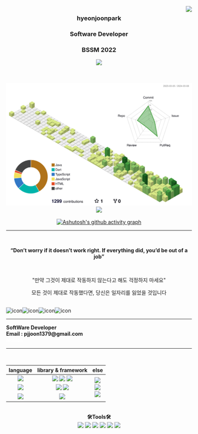 <img src="https://github-readme-stats.vercel.app/api?username=hyeonjoonpark&show_icons=true&theme=tokyonight" align="right">

<div align="center">
  

  ### <b>hyeonjoonpark </b> 
  ### <p>Software Developer</p>
  ### <p>BSSM 2022</p>


<a href="https://github.com/hyeonjoonpark"></a>
<a href="https://www.instagram.com/jjoon1379/"><img src="https://img.shields.io/badge/Instagram-FF0080?style=flat-round&logo=instagram&logoColor=white"/></a>

<br>


![](./profile-3d-contrib/profile-green-animate.svg)
<img src="https://ghchart.rshah.org/219138/hyeonjoonpark"/>

[![Ashutosh's github activity graph](https://github-readme-activity-graph.vercel.app/graph?username=hyeonjoonpark&theme=github-compact)](https://github.com/hyeonjoonpark/github-readme-activity-graph)


---

<br>

<b><p>“Don’t worry if it doesn’t work right. If everything did, you’d be out of a job”</p></b>
<br>
<p>"만약 그것이 제대로 작동하지 않는다고 해도 걱정하지 마세요"

모든 것이 제대로 작동했다면, 당신은 일자리를 잃었을 것입니다</p>

<br>

</div>

<div align="center" style="display: flex; flex-direction: row, justify-content: center; align-items: center;">
<div><img src="https://techstack-generator.vercel.app/java-icon.svg" alt="icon" width="65" height="65" /></div><div><img src="https://techstack-generator.vercel.app/restapi-icon.svg" alt="icon" width="65" height="65" /></div><div><img src="https://techstack-generator.vercel.app/github-icon.svg" alt="icon" width="65" height="65" /></div><div><img src="https://techstack-generator.vercel.app/prettier-icon.svg" alt="icon" width="65" height="65" /></div>
</div>

---

<div align="left">
  <b>SoftWare Developer</b><br>
  <b>Email : pjjoon1379@gmail.com</b><br>
  <b><a href="https://fancy-engineer-1ca.notion.site/6c63d91243094dc0b0d81839ea648815" style="text-decoration: none; color: white;">Notion</a></b><br>
</div>

---
<br>

<div align="left">
<div align="center"> 
<table style="text-align: center;">
  <thead>
    <tr>
      <th>language</th>
      <th>library & framework</th>
      <th>else</th>
    </tr>
  </thead>
  <tbody>
    <tr>
      <td><img src="https://img.shields.io/badge/Javascript-e4e94f?style=for-the-badge&logo=javascript&logoColor=white"/></td>
      <td>
        <img src="https://img.shields.io/badge/Node.js-02a100?style=for-the-badge&logo=node.js&logoColor=white"/>
        <img src="https://img.shields.io/badge/express-000000?style=for-the-badge&logo=express&logoColor=white"/>
        <img src="https://img.shields.io/badge/React-61DAFB?style=for-the-badge&logo=React&logoColor=black"/>
      </td>
      <td rowspan="4">
        <img src="https://img.shields.io/badge/MySQL-ac4534?style=for-the-badge&logo=mysql&logoColor=black"/><br>
        <img src="https://img.shields.io/badge/ORACLE-F80000?style=for-the-badge&logo=oracle&logoColor=white"/><br>
        <img src="https://img.shields.io/badge/Docker-2496ED?style=for-the-badge&logo=Docker&logoColor=white"/><br>
      </td>
    </tr>
    <tr>
      <td><img src="https://img.shields.io/badge/Java-007396?style=for-the-badge&logo=java&logoColor=white"/></td>
      <td>
        <img src="https://img.shields.io/badge/spring-6DB33F?style=for-the-badge&logo=spring&logoColor=white"/>
        <img src="https://img.shields.io/badge/JPA-90ee90?style=for-the-badge&logo=JPA&logoColor=black"/>
      </td>
    </tr>
    <tr>
      <td><img src="https://img.shields.io/badge/Dart-343939?style=for-the-badge&logo=dart&logoColor=black"/></td>
      <td><img src="https://img.shields.io/badge/Flutter-02569B?style=for-the-badge&logo=flutter&logoColor=white"/></td>
    </tr>
  </tbody>
</table>

<br>

  <div align="center">
<b>🛠Tools🛠</b>
  </div>
  <div align="center">
<img src="https://img.shields.io/badge/Visual Studio code-24acf2?style=for-the-badge&logo=visualstudiocode&logoColor=white"/>
<img src="https://img.shields.io/badge/IntelliJ-darkblue?style=for-the-badge&logo=intelliJ&logoColor=white"/>
<img src="https://img.shields.io/badge/Android Studio-24acf2?style=for-the-badge&logo=androidstudio&logoColor=white"/>
<img src="https://img.shields.io/badge/Xcode-147EFB?style=for-the-badge&logo=Xcode&logoColor=white"/>
<img src="https://img.shields.io/badge/Git-orange?style=for-the-badge&logo=Git&logoColor=white"/>
<img src="https://img.shields.io/badge/Github-black?style=for-the-badge&logo=Github&logoColor=white"/>
  </div>
  <br>

</div>


